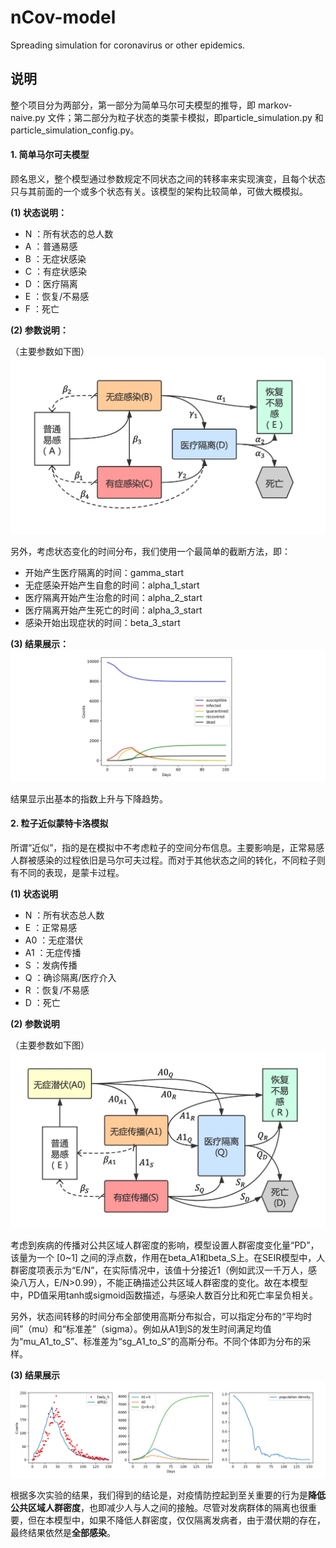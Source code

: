 # nCov-model
Spreading simulation for coronavirus or other epidemics.
 
## 说明
整个项目分为两部分，第一部分为简单马尔可夫模型的推导，即 markov-naive.py 文件；第二部分为粒子状态的类蒙卡模拟，即particle\_simulation.py 和 particle\_simulation\_config.py。

#### 1. 简单马尔可夫模型
顾名思义，整个模型通过参数规定不同状态之间的转移率来实现演变，且每个状态只与其前面的一个或多个状态有关。该模型的架构比较简单，可做大概模拟。

**(1) 状态说明：**

* N ：所有状态的总人数
* A ：普通易感
* B ：无症状感染
* C ：有症状感染
* D ：医疗隔离
* E ：恢复/不易感
* F ：死亡

**(2) 参数说明：**

（主要参数如下图）
![markov-model](./image/markov-model.jpg)

另外，考虑状态变化的时间分布，我们使用一个最简单的截断方法，即：

* 开始产生医疗隔离的时间：gamma\_start
* 无症感染开始产生自愈的时间：alpha\_1\_start
* 医疗隔离开始产生治愈的时间：alpha\_2\_start
* 医疗隔离开始产生死亡的时间：alpha\_3\_start
* 感染开始出现症状的时间：beta\_3\_start

**(3) 结果展示：**
![markov-results](./image/markov-result-sm.jpg)

结果显示出基本的指数上升与下降趋势。

#### 2. 粒子近似蒙特卡洛模拟
所谓“近似”，指的是在模拟中不考虑粒子的空间分布信息。主要影响是，正常易感人群被感染的过程依旧是马尔可夫过程。而对于其他状态之间的转化，不同粒子则有不同的表现，是蒙卡过程。

**(1) 状态说明**

* N ：所有状态总人数
* E ：正常易感
* A0 ：无症潜伏
* A1 ：无症传播
* S ：发病传播
* Q ：确诊隔离/医疗介入
* R ：恢复/不易感
* D ：死亡

**(2) 参数说明**

（主要参数如下图）
![particle-model](./image/particle-model.jpg)

考虑到疾病的传播对公共区域人群密度的影响，模型设置人群密度变化量“PD”，该量为一个 [0~1] 之间的浮点数，作用在beta\_A1和beta\_S上。在SEIR模型中，人群密度项表示为“E/N”，在实际情况中，该值十分接近1（例如武汉一千万人，感染八万人，E/N>0.99），不能正确描述公共区域人群密度的变化。故在本模型中，PD值采用tanh或sigmoid函数描述，与感染人数百分比和死亡率呈负相关。

另外，状态间转移的时间分布全部使用高斯分布拟合，可以指定分布的“平均时间”（mu）和“标准差”（sigma）。例如从A1到S的发生时间满足均值为“mu\_A1\_to\_S”、标准差为“sg\_A1\_to\_S”的高斯分布。不同个体即为分布的采样。

**(3) 结果展示**
![particle-result](./image/particle-result.png)

根据多次实验的结果，我们得到的结论是，对疫情防控起到至关重要的行为是**降低公共区域人群密度**，也即减少人与人之间的接触。尽管对发病群体的隔离也很重要，但在本模型中，如果不降低人群密度，仅仅隔离发病者，由于潜伏期的存在，最终结果依然是**全部感染**。